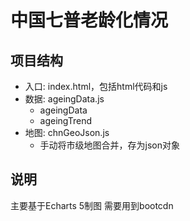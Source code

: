# 中国七普老龄化情况

## 项目结构

- 入口: index.html，包括html代码和js
- 数据: ageingData.js
  - ageingData
  - ageingTrend
- 地图: chnGeoJson.js
  - 手动将市级地图合并，存为json对象

## 说明

主要基于Echarts 5制图
需要用到bootcdn
